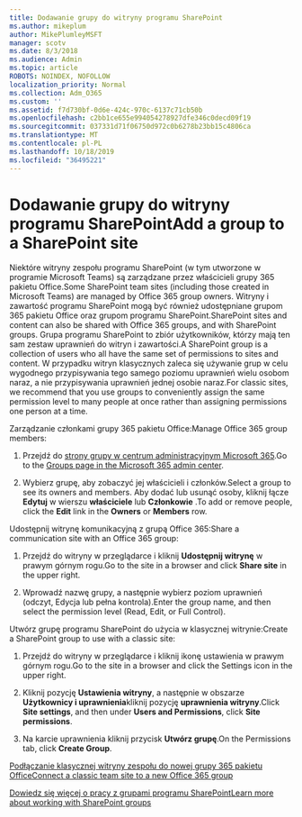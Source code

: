 ```yaml
---
title: Dodawanie grupy do witryny programu SharePoint
ms.author: mikeplum
author: MikePlumleyMSFT
manager: scotv
ms.date: 8/3/2018
ms.audience: Admin
ms.topic: article
ROBOTS: NOINDEX, NOFOLLOW
localization_priority: Normal
ms.collection: Adm_O365
ms.custom: ''
ms.assetid: f7d730bf-0d6e-424c-970c-6137c71cb50b
ms.openlocfilehash: c2bb1ce655e994054278927dfe346c0decd09f19
ms.sourcegitcommit: 037331d71f06750d972c0b6278b23bb15c4806ca
ms.translationtype: MT
ms.contentlocale: pl-PL
ms.lasthandoff: 10/18/2019
ms.locfileid: "36495221"
---
```

# <a name="add-a-group-to-a-sharepoint-site"></a><span data-ttu-id="44807-102">Dodawanie grupy do witryny programu SharePoint</span><span class="sxs-lookup"><span data-stu-id="44807-102">Add a group to a SharePoint site</span></span>

<span data-ttu-id="44807-103">Niektóre witryny zespołu programu SharePoint (w tym utworzone w programie Microsoft Teams) są zarządzane przez właścicieli grupy 365 pakietu Office.</span><span class="sxs-lookup"><span data-stu-id="44807-103">Some SharePoint team sites (including those created in Microsoft Teams) are managed by Office 365 group owners.</span></span> <span data-ttu-id="44807-104">Witryny i zawartość programu SharePoint mogą być również udostępniane grupom 365 pakietu Office oraz grupom programu SharePoint.</span><span class="sxs-lookup"><span data-stu-id="44807-104">SharePoint sites and content can also be shared with Office 365 groups, and with SharePoint groups.</span></span> <span data-ttu-id="44807-105">Grupa programu SharePoint to zbiór użytkowników, którzy mają ten sam zestaw uprawnień do witryn i zawartości.</span><span class="sxs-lookup"><span data-stu-id="44807-105">A SharePoint group is a collection of users who all have the same set of permissions to sites and content.</span></span> <span data-ttu-id="44807-106">W przypadku witryn klasycznych zaleca się używanie grup w celu wygodnego przypisywania tego samego poziomu uprawnień wielu osobom naraz, a nie przypisywania uprawnień jednej osobie naraz.</span><span class="sxs-lookup"><span data-stu-id="44807-106">For classic sites, we recommend that you use groups to conveniently assign the same permission level to many people at once rather than assigning permissions one person at a time.</span></span>
  
<span data-ttu-id="44807-107">Zarządzanie członkami grupy 365 pakietu Office:</span><span class="sxs-lookup"><span data-stu-id="44807-107">Manage Office 365 group members:</span></span>
  
1. <span data-ttu-id="44807-108">Przejdź do [strony grupy w centrum administracyjnym Microsoft 365](https://portal.office.com/adminportal/home#/groups).</span><span class="sxs-lookup"><span data-stu-id="44807-108">Go to the [Groups page in the Microsoft 365 admin center](https://portal.office.com/adminportal/home#/groups).</span></span>
    
2. <span data-ttu-id="44807-109">Wybierz grupę, aby zobaczyć jej właścicieli i członków.</span><span class="sxs-lookup"><span data-stu-id="44807-109">Select a group to see its owners and members.</span></span> <span data-ttu-id="44807-110">Aby dodać lub usunąć osoby, kliknij łącze **Edytuj** w wierszu **właściciele** lub **Członkowie** .</span><span class="sxs-lookup"><span data-stu-id="44807-110">To add or remove people, click the **Edit** link in the **Owners** or **Members** row.</span></span> 
    
<span data-ttu-id="44807-111">Udostępnij witrynę komunikacyjną z grupą Office 365:</span><span class="sxs-lookup"><span data-stu-id="44807-111">Share a communication site with an Office 365 group:</span></span>
  
1. <span data-ttu-id="44807-112">Przejdź do witryny w przeglądarce i kliknij **Udostępnij witrynę** w prawym górnym rogu.</span><span class="sxs-lookup"><span data-stu-id="44807-112">Go to the site in a browser and click **Share site** in the upper right.</span></span> 
    
2. <span data-ttu-id="44807-113">Wprowadź nazwę grupy, a następnie wybierz poziom uprawnień (odczyt, Edycja lub pełna kontrola).</span><span class="sxs-lookup"><span data-stu-id="44807-113">Enter the group name, and then select the permission level (Read, Edit, or Full Control).</span></span>
    
<span data-ttu-id="44807-114">Utwórz grupę programu SharePoint do użycia w klasycznej witrynie:</span><span class="sxs-lookup"><span data-stu-id="44807-114">Create a SharePoint group to use with a classic site:</span></span>
  
1. <span data-ttu-id="44807-115">Przejdź do witryny w przeglądarce i kliknij ikonę ustawienia w prawym górnym rogu.</span><span class="sxs-lookup"><span data-stu-id="44807-115">Go to the site in a browser and click the Settings icon in the upper right.</span></span>
    
2. <span data-ttu-id="44807-116">Kliknij pozycję **Ustawienia witryny**, a następnie w obszarze **Użytkownicy i uprawnienia**kliknij pozycję **uprawnienia witryny**.</span><span class="sxs-lookup"><span data-stu-id="44807-116">Click **Site settings**, and then under **Users and Permissions**, click **Site permissions**.</span></span>
    
3. <span data-ttu-id="44807-117">Na karcie uprawnienia kliknij przycisk **Utwórz grupę**.</span><span class="sxs-lookup"><span data-stu-id="44807-117">On the Permissions tab, click **Create Group**.</span></span>
    
[<span data-ttu-id="44807-118">Podłączanie klasycznej witryny zespołu do nowej grupy 365 pakietu Office</span><span class="sxs-lookup"><span data-stu-id="44807-118">Connect a classic team site to a new Office 365 group</span></span>](https://go.microsoft.com/fwlink/?linkid=2008654)
  
[<span data-ttu-id="44807-119">Dowiedz się więcej o pracy z grupami programu SharePoint</span><span class="sxs-lookup"><span data-stu-id="44807-119">Learn more about working with SharePoint groups</span></span>](https://go.microsoft.com/fwlink/?linkid=874658)
  

